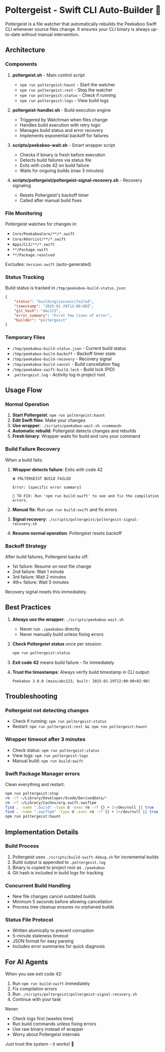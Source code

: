 # Poltergeist - Swift CLI Auto-Builder 👻

Poltergeist is a file watcher that automatically rebuilds the Peekaboo Swift CLI whenever source files change. It ensures your CLI binary is always up-to-date without manual intervention.

## Architecture

### Components

1. **poltergeist.sh** - Main control script
   - `npm run poltergeist:haunt` - Start the watcher
   - `npm run poltergeist:rest` - Stop the watcher
   - `npm run poltergeist:status` - Check if running
   - `npm run poltergeist:logs` - View build logs

2. **poltergeist-handler.sh** - Build execution engine
   - Triggered by Watchman when files change
   - Handles build execution with retry logic
   - Manages build status and error recovery
   - Implements exponential backoff for failures

3. **scripts/peekaboo-wait.sh** - Smart wrapper script
   - Checks if binary is fresh before execution
   - Detects build failures via status file
   - Exits with code 42 on build failure
   - Waits for ongoing builds (max 3 minutes)

4. **scripts/poltergeist/poltergeist-signal-recovery.sh** - Recovery signaling
   - Resets Poltergeist's backoff timer
   - Called after manual build fixes

### File Monitoring

Poltergeist watches for changes in:
- `Core/PeekabooCore/**/*.swift`
- `Core/AXorcist/**/*.swift`
- `Apps/CLI/**/*.swift`
- `**/Package.swift`
- `**/Package.resolved`

Excludes: `Version.swift` (auto-generated)

### Status Tracking

Build status is tracked in `/tmp/peekaboo-build-status.json`:
```json
{
    "status": "building|success|failed",
    "timestamp": "2025-01-29T12:00:00Z",
    "git_hash": "abc123",
    "error_summary": "First few lines of error",
    "builder": "poltergeist"
}
```

### Temporary Files

- `/tmp/peekaboo-build-status.json` - Current build status
- `/tmp/peekaboo-build-backoff` - Backoff timer state
- `/tmp/peekaboo-build-recovery` - Recovery signal
- `/tmp/peekaboo-build-cancel` - Build cancellation flag
- `/tmp/peekaboo-swift-build.lock` - Build lock (PID)
- `.poltergeist.log` - Activity log in project root

## Usage Flow

### Normal Operation

1. **Start Poltergeist**: `npm run poltergeist:haunt`
2. **Edit Swift files**: Make your changes
3. **Use wrapper**: `./scripts/peekaboo-wait.sh <command>`
4. **Automatic rebuild**: Poltergeist detects changes and rebuilds
5. **Fresh binary**: Wrapper waits for build and runs your command

### Build Failure Recovery

When a build fails:

1. **Wrapper detects failure**: Exits with code 42
   ```
   ❌ POLTERGEIST BUILD FAILED
   
   Error: [specific error summary]
   
   🔧 TO FIX: Run 'npm run build:swift' to see and fix the compilation errors.
   ```

2. **Manual fix**: Run `npm run build:swift` and fix errors

3. **Signal recovery**: `./scripts/poltergeist/poltergeist-signal-recovery.sh`

4. **Resume normal operation**: Poltergeist resets backoff

### Backoff Strategy

After build failures, Poltergeist backs off:
- 1st failure: Resume on next file change
- 2nd failure: Wait 1 minute
- 3rd failure: Wait 2 minutes
- 4th+ failure: Wait 5 minutes

Recovery signal resets this immediately.

## Best Practices

1. **Always use the wrapper**: `./scripts/peekaboo-wait.sh`
   - Never run `./peekaboo` directly
   - Never manually build unless fixing errors

2. **Check Poltergeist status** once per session:
   ```bash
   npm run poltergeist:status
   ```

3. **Exit code 42** means build failure - fix immediately

4. **Trust the timestamps**: Always verify build timestamp in CLI output:
   ```
   Peekaboo 3.0.0 (main/abc123, built: 2025-01-29T12:00:00+02:00)
   ```

## Troubleshooting

### Poltergeist not detecting changes
- Check if running: `npm run poltergeist:status`
- Restart: `npm run poltergeist:rest && npm run poltergeist:haunt`

### Wrapper timeout after 3 minutes
- Check status: `npm run poltergeist:status`
- View logs: `npm run poltergeist:logs`
- Manual build: `npm run build:swift`

### Swift Package Manager errors
Clean everything and restart:
```bash
npm run poltergeist:stop
rm -rf ~/Library/Developer/Xcode/DerivedData/*
rm -rf ~/Library/Caches/org.swift.swiftpm
find . -name ".build" -type d -exec rm -rf {} + 2>/dev/null || true
find . -name ".swiftpm" -type d -exec rm -rf {} + 2>/dev/null || true
npm run poltergeist:haunt
```

## Implementation Details

### Build Process
1. Poltergeist uses `./scripts/build-swift-debug.sh` for incremental builds
2. Build output is appended to `.poltergeist.log`
3. Binary is copied to project root as `./peekaboo`
4. Git hash is included in build logs for tracking

### Concurrent Build Handling
- New file changes cancel outdated builds
- Minimum 5 seconds before allowing cancellation
- Process tree cleanup ensures no orphaned builds

### Status File Protocol
- Written atomically to prevent corruption
- 5-minute staleness timeout
- JSON format for easy parsing
- Includes error summaries for quick diagnosis

## For AI Agents

When you see exit code 42:
1. Run `npm run build:swift` immediately
2. Fix compilation errors
3. Run `./scripts/poltergeist/poltergeist-signal-recovery.sh`
4. Continue with your task

Never:
- Check logs first (wastes time)
- Run build commands unless fixing errors
- Use raw binary instead of wrapper
- Worry about Poltergeist internals

Just trust the system - it works! 👻